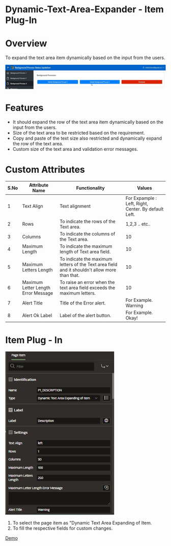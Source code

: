 # Dynamic-Text-Area-Expander - Item Plug-In

# Overview

To expand the text area item dynamically based on the input from the users. 

![](https://github.com/SridharThayumanavar/Background-Process/blob/main/Background%20Process%20Notification.gif)

# Features
-  It should expand the row of the text area item dynamically based on the input from the users. 
-  Size of the text area to be restricted based on the requirement.
-  Copy and paste of the text size also restricted and dynamically expand the row of the text area. 
-  Custom size of the text area and validation error messages.

# Custom Attributes 

| S.No | Attribute Name | Functionality | Values |
| --- | --- | --- | --- | 
| 1 | Text Align | Text alignment | For Expample : Left, Right, Center. By default Left. |
| 2 | Rows | To indicate the rows of the Text area. | 1,2,3 .. etc.. |
| 3 | Columns | To indicate the columns of the Text area. | 10 |
| 4 | Maximum Length | To indicate the maximum length of Text area field. | 10 |
| 5 | Maximum Letters Length | To indicate the maximum letters of the Text area field and it shouldn't allow more than that. | 10 |
| 6 | Maximum Letter Length Error Message | To raise an error when the text area field exceeds the maximum letters. | 10 |
| 7 | Alert Title | Title of the Error alert. | For Example. Warning |
| 8 | Alert Ok Label | Label of the alert button. | For Example. Okay! |

# Item Plug - In 

![](https://github.com/SridharThayumanavar/Dynamic-Text-Area-Expander/blob/main/Item%20Backend%20Screenshot.png)

1.	To select the page item as "Dynamic Text Area Expanding of Item. 
2.	To fill the respective fields for custom changes. 

[Demo](https://apex.oracle.com/pls/apex/r/digital_bid_suite/dynamic-text-area-expand-item/home)
